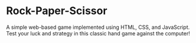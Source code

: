 # Rock-Paper-Scissor
A simple web-based game implemented using HTML, CSS, and JavaScript. Test your luck and strategy in this classic hand game against the computer!
